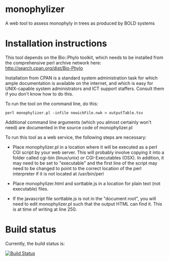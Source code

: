 monophylizer
============

A web tool to assess monophyly in trees as produced by BOLD systems

Installation instructions
=========================
This tool depends on the Bio::Phylo toolkit, which needs to be installed from the 
comprehensive perl archive network here: http://search.cpan.org/dist/Bio-Phylo

Installation from CPAN is a standard system administration task for which ample 
documentation is available on the internet, and which is easy for UNIX-capable
system administrators and ICT support staffers. Consult them if you don't know 
how to do this.

To run the tool on the command line, do this:

	perl monophylizer.pl -infile newickFile.nwk > outputTable.tsv

Additional command line arguments (which you almost certainly won't need) are 
documented in the source code of monophylizer.pl

To run this tool as a web service, the following steps are necessary:

* Place monophylizer.pl in a location where it will be executed as a perl CGI script
by your web server. This will probably involve copying it into a folder called cgi-bin 
(linux/unix) or CGI-Executables (OSX). In addition, it may need to be set to "executable" 
and the first line of the script may need to be changed to point to the correct location
of the perl interpreter if it is not located at /usr/bin/perl

* Place monophylizer.html and sorttable.js in a location for plain text (not executable)
files.

* If the javascript file sorttable.js is not in the "document root", you will need to 
edit monophylizer.pl such that the output HTML can find it. This is at time of writing
at line 250.

Build status
============

Currently, the build status is:

[![Build Status](https://travis-ci.org/naturalis/monophylizer.svg?branch=master)](https://travis-ci.org/naturalis/monophylizer)
